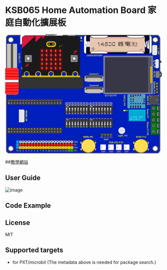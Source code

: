 # KSB065 Home Automation Board 家庭自動化擴展板

![image](images/KSB065.png)

##[教學網站](https://kaise-ksrobot.github.io/docs/ch/KSB/microbit/KSB065.html) 


## User Guide 
![image](images/block.png)

## Code Example 

## License

MIT

## Supported targets

* for PXT/microbit
(The metadata above is needed for package search.)


